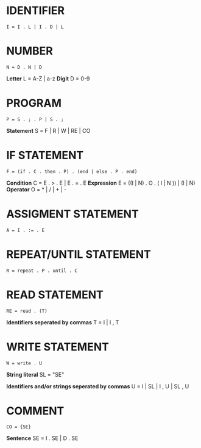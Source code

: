 # IDENTIFIER
    I = I . L | I . D | L

# NUMBER
    N = D . N | D

**Letter**
L = A-Z | a-z
**Digit**
D = 0-9

# PROGRAM
    P = S . ; . P | S . ;

**Statement**
S = F | R | W | RE | CO

# IF STATEMENT
    F = (if . C . then . P) . (end | else . P . end)

**Condition**
C = E . > . E | E . = . E
**Expression**
E = ((I | N) . O . ( I | N )) | (I | N)
**Operator**
O = * | / | + | -

# ASSIGMENT STATEMENT
    A = I . := . E

# REPEAT/UNTIL STATEMENT
    R = repeat . P . until . C

# READ STATEMENT
    RE = read . (T)

**Identifiers seperated by commas**
T = I | I , T 

# WRITE STATEMENT
    W = write . U

**String literal**
SL = "SE"

**Identifiers and/or strings seperated by commas**
U = I | SL | I , U | SL , U 

# COMMENT

    CO = {SE}

**Sentence**
SE = I . SE | D . SE

